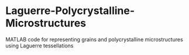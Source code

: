 # Laguerre-Polycrystalline-Microstructures
MATLAB code for representing grains and polycrystalline microstructures using Laguerre tessellations
